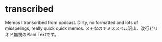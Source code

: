 # transcribed
Memos I transcribed from podcast. Dirty, no formatted and lots of misspelings, really quick quick memos.
メモなのでミススペル沢山、改行ピリオド無視のPlain Textです。

